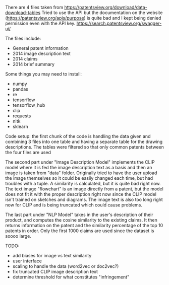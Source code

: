 There are 4 files taken from https://patentsview.org/download/data-download-tables
Tried to use the API but the documentation on the website (https://patentsview.org/apis/purpose) is quite bad and I kept being denied permission even with the API key.
https://search.patentsview.org/swagger-ui/

The files include:
- General patent information
- 2014 image description text
- 2014 claims
- 2014 brief summary

Some things you may need to install:
- numpy
- pandas
- re
- tensorflow
- tensorflow_hub
- clip
- requests
- nltk
- sklearn

Code setup:
the first chunk of the code is handling the data given and combining 3 files into one table and having a separate table for the drawing descriptions. The tables were filtered so that only common patents between the four files are used

The second part under "Image Description Model" implements the CLIP model where it is fed the image description text as a basis and then an image is taken from "data" folder. Originally tried to have the user upload the image themselves so it could be easily changed each time, but had troubles with a tuple. A similarity is calculated, but it is quite bad right now. The text image "flowchart" is an image directly from a patent, but the model does not fit it with the proper description right now since the CLIP model isn't trained on sketches and diagrams. The image text is also too long right now for CLIP and is being truncated which could cause problems.

The last part under "NLP Model" takes in the user's description of their product, and computes the cosine similarity to the existing claims. It then returns information on the patent and the similarity percentage of the top 10 patents in order. Only the first 1000 claims are used since the dataset is soooo large.

TODO:
- add biases for image vs text similarity
- user interface
- scaling to handle the data (word2vec or doc2vec?)
- fix truncated CLIP image description text
- determine threshold for what constitutes "infringement" 

